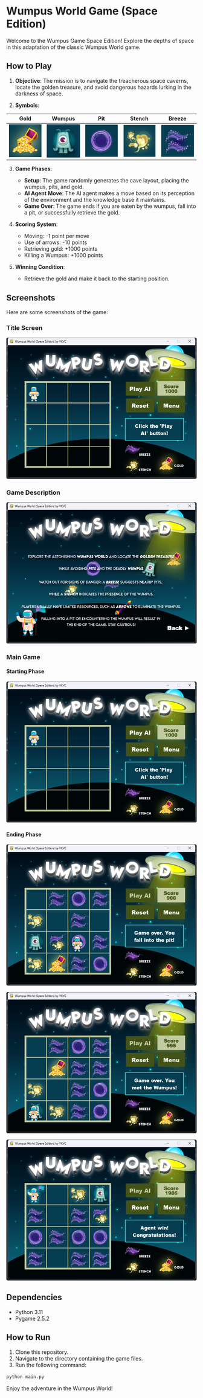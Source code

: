 # Wumpus World Game (Space Edition)

Welcome to the Wumpus Game Space Edition! Explore the depths of space in this adaptation of the classic Wumpus World game.


## How to Play


1. **Objective**: The mission is to navigate the treacherous space caverns, locate the golden treasure, and avoid dangerous hazards lurking in the darkness of space. 

   
2. **Symbols**:
   
| Gold | Wumpus | Pit | Stench | Breeze |
| :---: | :---: | :---: | :---: | :---: |
| ![Gold](assets/cell_gold.png) | ![Wumpus](assets/cell_wumpus.png) | ![Pit](assets/cell_pit.png) | ![Stench](assets/cell_stench.png) | ![Breeze](assets/cell_breeze.png) |


3. **Game Phases**:
   - **Setup**: The game randomly generates the cave layout, placing the wumpus, pits, and gold.
   - **AI Agent Move**: The AI agent makes a move based on its perception of the environment and the knowledge base it maintains.
   - **Game Over**: The game ends if you are eaten by the wumpus, fall into a pit, or successfully retrieve the gold.


4. **Scoring System**:
    - Moving: -1 point per move
    - Use of arrows: -10 points
    - Retrieving gold: +1000 points
    - Killing a Wumpus: +1000 points
  
   
5. **Winning Condition**:
   - Retrieve the gold and make it back to the starting position.

## Screenshots

Here are some screenshots of the game:

### Title Screen
![Title Screen](screenshots/game-1.png)

### Game Description
![Game Description](screenshots/game-description.png)

### Main Game
#### Starting Phase
![Starting Phase](screenshots/game-1.png)

#### Ending Phase
![Fall into Pit](screenshots/game-pit.png)

![Eaten by Wumpus](screenshots/game-wumpus.png)

![Winning Phase](screenshots/game-2.png)

## Dependencies
- Python 3.11
- Pygame 2.5.2

## How to Run

1. Clone this repository.
2. Navigate to the directory containing the game files.
3. Run the following command:

```bash
python main.py
```

Enjoy the adventure in the Wumpus World!
